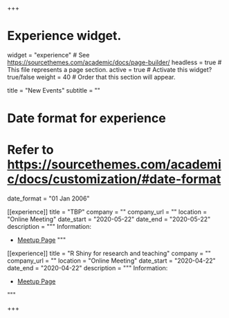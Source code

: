 +++
# Experience widget.
widget = "experience"  # See https://sourcethemes.com/academic/docs/page-builder/
headless = true  # This file represents a page section.
active = true  # Activate this widget? true/false
weight = 40  # Order that this section will appear.

title = "New Events"
subtitle = ""

# Date format for experience
#   Refer to https://sourcethemes.com/academic/docs/customization/#date-format
date_format = "01 Jan 2006"

[[experience]]
  title = "TBP"
  company = ""
  company_url = ""
  location = "Online Meeting"
  date_start = "2020-05-22"
  date_end = "2020-05-22"
  description = """
  Information:
  
  * [Meetup Page](https://www.meetup.com/rladies-riverside/events/269916025/)
  """

[[experience]]
  title = "R Shiny for research and teaching"
  company = ""
  company_url = ""
  location = "Online Meeting"
  date_start = "2020-04-22"
  date_end = "2020-04-22"
  description = """
  Information:
  
  * [Meetup Page](https://www.meetup.com/rladies-riverside/events/269916025/)

  """


+++
